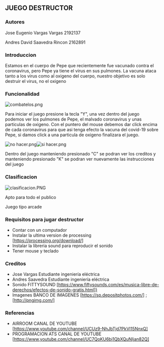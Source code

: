 ## JUEGO DESTRUCTOR
### Autores

Jose Eugenio Vargas Vargas 2192137

Andres David Saavedra Rincon 2162891

### Introduccion


Estamos en el cuerpo de Pepe que recientemente fue vacunado contra el coronavirus, pero Pepe ya tiene el virus en sus pulmones.
La vacuna ataca tanto a los virus como al oxigeno del cuerpo, nuestro objetivo es solo destruir el virus, no el oxigeno

### Funcionalidad

![combatelos.png](https://www.dropbox.com/s/z7f6vdmpibzxhl0/combatelos.png?dl=0&raw=1)

Para iniciar el juego presione la tecla "Y", una vez dentro del juego podemos ver los pulmones de Pepe, el malvado coronavirus y unas particulas de oxigeno.
Con el puntero del mouse debemos dar click encima de cada coronavirus para que asi tenga efecto la vacuna del covid-19 sobre Pepe, si damos click a una particula de oxigeno finalizara el juego.

![no hacer.png](https://www.dropbox.com/s/judkny3tg9352yi/no%20hacer.png?dl=0&raw=1)![si hacer.png](https://www.dropbox.com/s/ya747qv3cgoq6qm/si%20hacer.png?dl=0&raw=1)

Dentro del juego manteniendo presionado "C" se podran ver los creditos y manteniendo presionado "K" se podran ver nuevamente las instrucciones del juego

### Clasificacion
![clasificacion.PNG](https://www.dropbox.com/s/jszp7qo08rpo30p/clasificacion.PNG?dl=0&raw=1)

Apto para todo el publico

Juego tipo arcade

### Requisitos para jugar destructor
- Contar con un computador
- Instalar la ultima version de processing [https://processing.org/download/]
- Instalar la libreria sound para reproducir el sonido
- Tener mouse y teclado

### Creditos
- Jose Vargas Estudiante ingeniería eléctrica
- Andres Saavedra Estudiante ingeniería eléctrica
- Sonido FITTYSOUND [https://www.fiftysounds.com/es/musica-libre-de-derechos/efectos-de-sonido-gratis.html]}
- Imagenes BANCO DE IMAGENES [https://sp.depositphotos.com/] ; [http://pngimg.com/]

### Referencias
- AIRROOM CANAL DE YOUTUBE [https://www.youtube.com/channel/UCUz9-NhJbTjd7PkVI15NnxQ]
- PROGRAMACION ATS CANAL DE YOUTUBE [https://www.youtube.com/channel/UC7QoKU6bj1QbXQuNIjan82Q]
